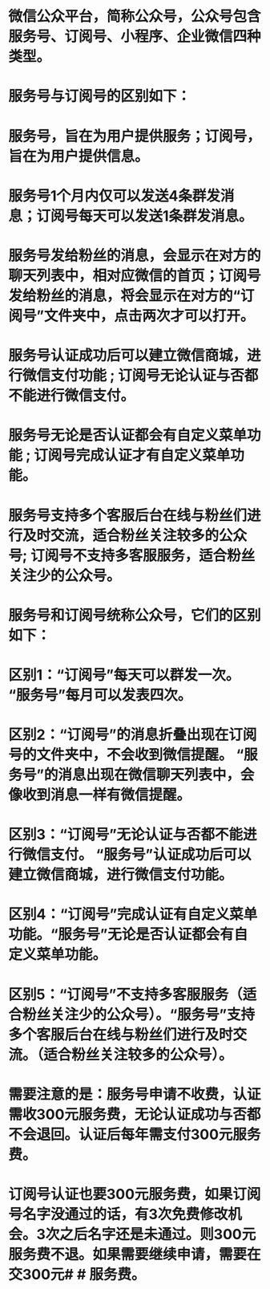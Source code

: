 # 微信公众平台，简称公众号，公众号包含服务号、订阅号、小程序、企业微信四种类型。

# 服务号与订阅号的区别如下：

# 服务号，旨在为用户提供服务；订阅号，旨在为用户提供信息。

# 服务号1个月内仅可以发送4条群发消息；订阅号每天可以发送1条群发消息。

# 服务号发给粉丝的消息，会显示在对方的聊天列表中，相对应微信的首页；订阅号发给粉丝的消息，将会显示在对方的“订阅号”文件夹中，点击两次才可以打开。

# 服务号认证成功后可以建立微信商城，进行微信支付功能 ; 订阅号无论认证与否都不能进行微信支付。

# 服务号无论是否认证都会有自定义菜单功能 ; 订阅号完成认证才有自定义菜单功能。

# 服务号支持多个客服后台在线与粉丝们进行及时交流，适合粉丝关注较多的公众号; 订阅号不支持多客服服务，适合粉丝关注少的公众号。







# 服务号和订阅号统称公众号，它们的区别如下：

# 区别1：“订阅号”每天可以群发一次。 “服务号”每月可以发表四次。

# 区别2：“订阅号”的消息折叠出现在订阅号的文件夹中，不会收到微信提醒。 “服务号”的消息出现在微信聊天列表中，会像收到消息一样有微信提醒。

# 区别3：“订阅号”无论认证与否都不能进行微信支付。 “服务号”认证成功后可以建立微信商城，进行微信支付功能。

# 区别4：“订阅号”完成认证有自定义菜单功能。“服务号”无论是否认证都会有自定义菜单功能。

# 区别5：“订阅号”不支持多客服服务（适合粉丝关注少的公众号）。“服务号”支持多个客服后台在线与粉丝们进行及时交流。（适合粉丝关注较多的公众号）。

# 需要注意的是：服务号申请不收费，认证需收300元服务费，无论认证成功与否都不会退回。认证后每年需支付300元服务费。

# 订阅号认证也要300元服务费，如果订阅号名字没通过的话，有3次免费修改机会。3次之后名字还是未通过。则300元服务费不退。如果需要继续申请，需要在交300元# # 服务费。
